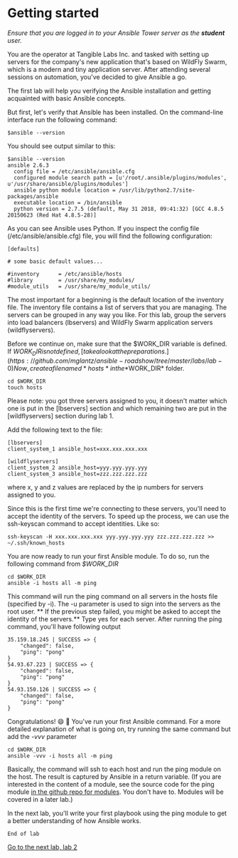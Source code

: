 # Getting started

_Ensure that you are logged in to your Ansible Tower server as the **student** user._

You are the operator at Tangible Labs Inc. and tasked with setting up servers for the company's new application that's based on WildFly Swarm, which is a modern and tiny application server. After attending several sessions on automation, you've decided to give Ansible a go.

The first lab will help you verifying the Ansible installation and getting acquainted with basic Ansible concepts.

But first, let's verify that Ansible has been installed. On the command-line interface run the following command:

```
$ansible --version
```

You should see output similar to this:

```
$ansible --version
ansible 2.6.3
  config file = /etc/ansible/ansible.cfg
  configured module search path = [u'/root/.ansible/plugins/modules', u'/usr/share/ansible/plugins/modules']
  ansible python module location = /usr/lib/python2.7/site-packages/ansible
  executable location = /bin/ansible
  python version = 2.7.5 (default, May 31 2018, 09:41:32) [GCC 4.8.5 20150623 (Red Hat 4.8.5-28)]
```

As you can see Ansible uses Python. If you inspect the config file (/etc/ansible/ansible.cfg) file, you will find the following configuration:

```
[defaults]

# some basic default values...

#inventory      = /etc/ansible/hosts
#library        = /usr/share/my_modules/
#module_utils   = /usr/share/my_module_utils/
```

The most important for a beginning is the default location of the inventory file. The inventory file contains a list of servers that you are managing. The servers can be grouped in any way you like. For this lab, group the servers into load balancers (lbservers) and WildFly Swarm application servers (wildflyservers).

Before we continue on, make sure that the $WORK_DIR variable is defined. If $WORK_DIR is not defined, [take a look at the preparations.](https://github.com/mglantz/ansible-roadshow/tree/master/labs/lab-0)
Now, create a file named *hosts* in the *$WORK_DIR* folder.

```
cd $WORK_DIR
touch hosts
```
Please note: you got three servers assigned to you, it doesn't matter which one is put in the [lbservers] section and which remaining two are put in the [wildflyservers] section during lab 1.

Add the following text to the file:

```
[lbservers]
client_system_1 ansible_host=xxx.xxx.xxx.xxx

[wildflyservers]
client_system_2 ansible_host=yyy.yyy.yyy.yyy
client_system_3 ansible_host=zzz.zzz.zzz.zzz
```
where x, y and z values are replaced by the ip numbers for servers assigned to you.

Since this is the first time we're connecting to these servers, you'll need to accept the identity of the servers.
To speed up the process, we can use the ssh-keyscan command to accept identities. Like so:

```
ssh-keyscan -H xxx.xxx.xxx.xxx yyy.yyy.yyy.yyy zzz.zzz.zzz.zzz >> ~/.ssh/known_hosts
```

You are now ready to run your first Ansible module. To do so, run the following command from *$WORK_DIR*

```
cd $WORK_DIR
ansible -i hosts all -m ping
```

This command will run the ping command on all servers in the hosts file (specified by -i). The -u parameter is used to sign into the servers as the root user. ** If the previous step failed, you might be asked to accept the identity of the servers.** Type yes for each server. After running the ping command, you'll have following output

```
35.159.18.245 | SUCCESS => {
    "changed": false,
    "ping": "pong"
}
54.93.67.223 | SUCCESS => {
    "changed": false,
    "ping": "pong"
}
54.93.150.126 | SUCCESS => {
    "changed": false,
    "ping": "pong"
}
```

Congratulations! :smile: :tada: You've run your first Ansible command.
For a more detailed explanation of what is going on, try running the same command but add the *-vvv* parameter

```
cd $WORK_DIR
ansible -vvv -i hosts all -m ping
```

Basically, the command will ssh to each host and run the ping module on the host. The result is captured by Ansible in a return variable. (If you are interested in the content of a module, see the source code for the ping module [in the github repo for modules](https://github.com/ansible/ansible-modules-core/blob/devel/system/ping.py). You don't have to. Modules will be covered in a later lab.)

In the next lab, you'll write your first playbook using the ping module to get a better understanding of how Ansible works.

```
End of lab
```
[Go to the next lab, lab 2](../lab-2/README.md)
